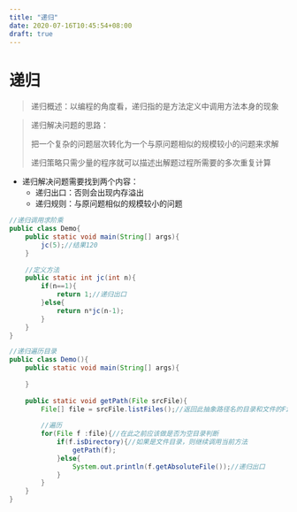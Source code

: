 ```yaml
---
title: "递归"
date: 2020-07-16T10:45:54+08:00
draft: true
---
```


# 递归

> 递归概述：以编程的角度看，递归指的是方法定义中调用方法本身的现象

> 递归解决问题的思路：
>
> 把一个复杂的问题层次转化为一个与原问题相似的规模较小的问题来求解
>
> 递归策略只需少量的程序就可以描述出解题过程所需要的多次重复计算

* 递归解决问题需要找到两个内容：
  * 递归出口：否则会出现内存溢出
  * 递归规则：与原问题相似的规模较小的问题

```java
//递归调用求阶乘
public class Demo{
    public static void main(String[] args){
        jc(5);//结果120
    }
    
    //定义方法
    public static int jc(int n){
        if(n==1){
            return 1;//递归出口
        }else{
            return n*jc(n-1);
        }
    }
}
```

```java
//递归遍历目录
public class Demo(){
    public static void main(String[] args){
        
    }
    
    public static void getPath(File srcFile){
        File[] file = srcFile.listFiles();//返回此抽象路径名的目录和文件的File对象数组
        
        //遍历
        for(File f :file){//在此之前应该做是否为空目录判断
            if(f.isDirectory){//如果是文件目录，则继续调用当前方法
                getPath(f);
            }else{
                System.out.println(f.getAbsoluteFile());//递归出口
            }
        }
    }
}
```


